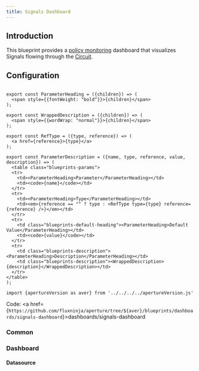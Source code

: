 ```yaml
---
title: Signals Dashboard
---
```


## Introduction

This blueprint provides a [policy monitoring](/reference/policies/monitoring.md)
dashboard that visualizes Signals flowing through the
[Circuit](/concepts/policy/circuit.md).

## Configuration

<!-- Configuration Marker -->

```mdx-code-block

export const ParameterHeading = ({children}) => (
  <span style={{fontWeight: "bold"}}>{children}</span>
);

export const WrappedDescription = ({children}) => (
  <span style={{wordWrap: "normal"}}>{children}</span>
);

export const RefType = ({type, reference}) => (
  <a href={reference}>{type}</a>
);

export const ParameterDescription = ({name, type, reference, value, description}) => (
  <table class="blueprints-params">
  <tr>
    <td><ParameterHeading>Parameter</ParameterHeading></td>
    <td><code>{name}</code></td>
  </tr>
  <tr>
    <td><ParameterHeading>Type</ParameterHeading></td>
    <td><em>{reference == "" ? type : <RefType type={type} reference={reference} />}</em></td>
  </tr>
  <tr>
    <td class="blueprints-default-heading"><ParameterHeading>Default Value</ParameterHeading></td>
    <td><code>{value}</code></td>
  </tr>
  <tr>
    <td class="blueprints-description"><ParameterHeading>Description</ParameterHeading></td>
    <td class="blueprints-description"><WrappedDescription>{description}</WrappedDescription></td>
  </tr>
</table>
);
```

```mdx-code-block
import {apertureVersion as aver} from '../../../../apertureVersion.js'
```

Code: <a
href={`https://github.com/fluxninja/aperture/tree/${aver}/blueprints/dashboards/signals-dashboard`}>dashboards/signals-dashboard</a>

<h3 class="blueprints-h3">Common</h3>

<ParameterDescription
    name="common.policy_name"
    type="string"
    reference=""
    value="'None'"
    description='Name of the policy.' />

<h3 class="blueprints-h3">Dashboard</h3>

<ParameterDescription
    name="dashboard.refresh_interval"
    type="string"
    reference=""
    value="'5s'"
    description='Refresh interval for dashboard panels.' />

<ParameterDescription
    name="dashboard.time_from"
    type="string"
    reference=""
    value="'now-15m'"
    description='From time of dashboard.' />

<ParameterDescription
    name="dashboard.time_to"
    type="string"
    reference=""
    value="'now'"
    description='To time of dashboard.' />

<h4 class="blueprints-h4">Datasource</h4>

<ParameterDescription
    name="dashboard.datasource.name"
    type="string"
    reference=""
    value="'$datasource'"
    description='Datasource name.' />

<ParameterDescription
    name="dashboard.datasource.filter_regex"
    type="string"
    reference=""
    value="''"
    description='Datasource filter regex.' />
